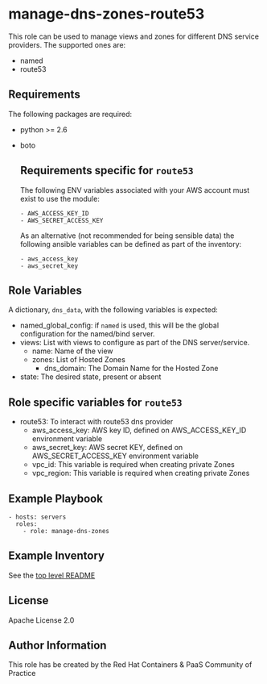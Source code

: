 manage-dns-zones-route53
========================

This role can be used to manage views and zones for different DNS service providers. The supported ones are:

  - named
  - route53


Requirements
------------

The following packages are required:

  - python >= 2.6
  - boto

    Requirements specific for **`route53`**
    ---------------------------------------

      The following ENV variables associated with your AWS account must exist to use the module:

        - AWS_ACCESS_KEY_ID
        - AWS_SECRET_ACCESS_KEY

      As an alternative (not recommended for being sensible data) the following ansible variables can be defined as part of the inventory:

        - aws_access_key
        - aws_secret_key

Role Variables
--------------

A dictionary, `dns_data`, with the following variables is expected:

  - named_global_config: if `named` is used, this will be the global configuration for the named/bind server.
  - views: List with views to configure as part of the DNS server/service.
    - name: Name of the view
    - zones: List of Hosted Zones
      - dns_domain: The Domain Name for the Hosted Zone
  - state: The desired state, present or absent

  Role specific variables for **`route53`**
  -----------------------------------------
  - route53: To interact with route53 dns provider
    - aws_access_key: AWS key ID, defined on AWS_ACCESS_KEY_ID environment variable
    - aws_secret_key: AWS secret KEY, defined on AWS_SECRET_ACCESS_KEY environment variable
    - vpc_id: This variable is required when creating private Zones
    - vpc_region: This variable is required when creating private Zones





Example Playbook
----------------

```
- hosts: servers
  roles:
    - role: manage-dns-zones
```

Example Inventory
-----------------

See the [top level README](../README.md)


License
-------

Apache License 2.0


Author Information
------------------

This role has be created by the Red Hat Containers & PaaS Community of Practice
